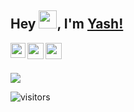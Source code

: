 ## Hey <img src="https://github.com/TheDudeThatCode/TheDudeThatCode/blob/master/Assets/Hi.gif" width="29px">, I'm [Yash!](https://twitter.com/_code4Y)

<a href="https://www.linkedin.com/in/yash-shah-ys/">

  <img align="left" width="24px" src="https://cdn-icons-png.flaticon.com/512/174/174857.png" />

</a>

<a href="https://twitter.com/_code4Y">

  <img align="left" width="26px" src="https://logodownload.org/wp-content/uploads/2014/09/twitter-logo-6.png" />

</a>

<a href="https://www.youtube.com/ProgrammingGuru">

  <img align="left" width="26px" src="https://i.pinimg.com/originals/46/02/cb/4602cbc18967da9c1eba7452905cd99b.png" />

</a>

<br />

<br />

![](https://img.freepik.com/free-photo/rear-view-programmer-working-all-night-long_1098-18697.jpg)

![visitors](https://visitor-badge.laobi.icu/badge?page_id=code4Y)
